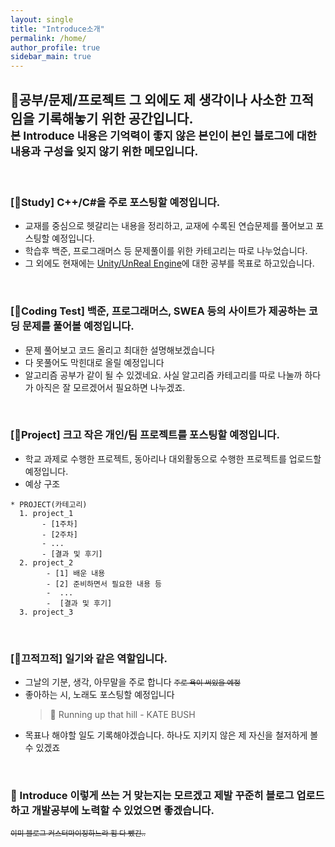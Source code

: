 ```yaml
---
layout: single
title: "Introduce소개"
permalink: /home/
author_profile: true
sidebar_main: true
---
```


## 🤲**공부/문제/프로젝트** 그 외에도 **제 생각**이나 **사소한 끄적임**을 기록해놓기 위한 공간입니다. <br> <small> 본 Introduce 내용은 기억력이 좋지 않은 본인이 본인 블로그에 대한 내용과 구성을 잊지 않기 위한 메모입니다.</small>
<br>

### [📖Study] <strong>C++/C#</strong>을 주로 포스팅할 예정입니다. 
+ 교재를 중심으로 헷갈리는 내용을 정리하고, 교재에 수록된 연습문제를 풀어보고 포스팅할 예정입니다.<br>
+ 학습후 백준, 프로그래머스 등 문제풀이를 위한 카테고리는 따로 나누었습니다.
+ 그 외에도 현재에는 <u>Unity/UnReal Engine</u>에 대한 공부를 목표로 하고있습니다.
<br>

### [🧪Coding Test] 백준, 프로그래머스, SWEA 등의 사이트가 제공하는 코딩 문제를 풀어볼 예정입니다.<br>
  
+ 문제 풀어보고 코드 올리고 최대한 설명해보겠습니다
+ 다 못풀어도 막힌대로 올릴 예정입니다
+ 알고리즘 공부가 같이 될 수 있겠네요. 사실 알고리즘 카테고리를 따로 나눌까 하다가 아직은 잘 모르겠어서 필요하면 나누겠죠.
<br>

### [🚀Project] 크고 작은 개인/팀 프로젝트를 포스팅할 예정입니다.<br>
  + 학교 과제로 수행한 프로젝트, 동아리나 대외활동으로 수행한 프로젝트를 업로드할 예정입니다.
  + 예상 구조
  >
    * PROJECT(카테고리)
      1. project_1
           - [1주차]
           - [2주차] 
           - ...
           - [결과 및 후기]
      2. project_2
            - [1] 배운 내용
            - [2] 준비하면서 필요한 내용 등
            -  ...
            -  [결과 및 후기]
      3. project_3 
   
   <br>
   
### [📓끄적끄적] 일기와 같은 역할입니다.
+ 그날의 기분, 생각, 아무말을 주로 합니다 <small>~~주로 욕이 써있을 예정~~</small>
+ 좋아하는 시, 노래도 포스팅할 예정입니다
  > 🎵 Running up that hill - KATE BUSH
+ 목표나 해야할 일도 기록해야겠습니다. 하나도 지키지 않은 제 자신을 철저하게 볼 수 있겠죠 
<br>

### 🌟 Introduce 이렇게 쓰는 거 맞는지는 모르겠고 제발 꾸준히 블로그 업로드하고 개발공부에 노력할 수 있었으면 좋겠습니다.<br> 
<small>~~이미 블로그 커스터마이징하느라 힘 다 뺐긴..~~ </small>

